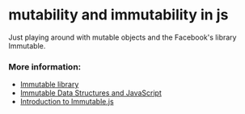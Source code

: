 # mutability and immutability  in js

Just playing  around  with   mutable objects  and the  Facebook's  library  Immutable.


### More information:

 * [Immutable library](https://facebook.github.io/immutable-js/) 
 * [Immutable Data Structures and JavaScript](http://jlongster.com/Using-Immutable-Data-Structures-in-JavaScript)
 * [Introduction to Immutable.js](http://www.zsoltnagy.eu/introduction-to-immutable-js/)
